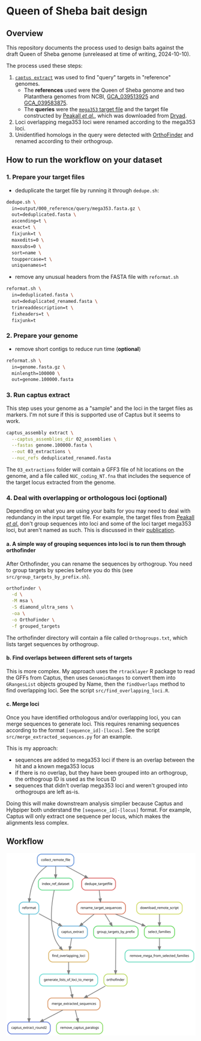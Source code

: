 # Queen of Sheba bait design

## Overview

This repository documents the process used to design baits against the draft
Queen of Sheba genome (unreleased at time of writing, 2024-10-10).

The process used these steps:

1. [`captus extract`](https://github.com/edgardomortiz/Captus) was used to find
   "query" targets in "reference" genomes.
    - The **references** used were the Queen of Sheba genome and two
      Platanthera genomes from NCBI,
      [GCA_039513925](https://ftp.ncbi.nlm.nih.gov/genomes/all/GCA/039/513/925/GCA_039513925.1_PZIJ_v1.0/GCA_039513925.1_PZIJ_v1.0_genomic.fna.gz")
      and
      [GCA_039583875](https://ftp.ncbi.nlm.nih.gov/genomes/all/GCA/039/583/875/GCA_039583875.1_PGUA_v1.0/GCA_039583875.1_PGUA_v1.0_genomic.fna.gz).
    - The **queries** were the [`mega353` target
      file](https://github.com/chrisjackson-pellicle/NewTargets) and the target
      file constructed by [Peakall *et
      al*.](https://doi.org/10.1111/1755-0998.13327), which was downloaded from
      [Dryad](https://doi.org/10.5061/dryad.z08kprrbj).
2. Loci overlapping mega353 loci were renamed according to the mega353 loci.
3. Unidentified homologs in the query were detected with
   [OrthoFinder](https://github.com/davidemms/OrthoFinder) and renamed
   according to their orthogroup.

## How to run the workflow on your dataset

### 1. Prepare your target files

- deduplicate the target file by running it through `dedupe.sh`:

```bash
dedupe.sh \
  in=output/000_reference/query/mega353.fasta.gz \
  out=deduplicated.fasta \
  ascending=t \
  exact=t \
  fixjunk=t \
  maxedits=0 \
  maxsubs=0 \
  sort=name \
  touppercase=t \
  uniquenames=t
```

- remove any unusual headers from the FASTA file with `reformat.sh`

```bash
reformat.sh \
  in=deduplicated.fasta \
  out=deduplicated_renamed.fasta \
  trimreaddescription=t \
  fixheaders=t \
  fixjunk=t
```

### 2. Prepare your genome

- remove short contigs to reduce run time (**optional**)

```bash
reformat.sh \
  in=genome.fasta.gz \
  minlength=100000 \
  out=genome.100000.fasta
```

### 3. Run captus extract

This step uses your genome as a "sample" and the loci in the target files as
markers. I'm not sure if this is supported use of Captus but it seems to work.

```bash
captus_assembly extract \
  --captus_assemblies_dir 02_assemblies \
  --fastas genome.100000.fasta \
  --out 03_extractions \
  --nuc_refs deduplicated_renamed.fasta
```

The `03_extractions` folder will contain a GFF3 file of hit locations on the
genome, and a file called `NUC_coding_NT.fna` that includes the sequence of the
target locus extracted from the genome.

### 4. Deal with overlapping or orthologous loci (**optional**)

Depending on what you are using your baits for you may need to deal with
redundancy in the input target file. For example, the target files from
[Peakall *et al*.](https://doi.org/10.1111/1755-0998.13327) don't group
sequences into loci and some of the loci target mega353 loci, but aren't named
as such. This is discussed in their
[publication](https://doi.org/10.1111/1755-0998.13327).

#### a. A simple way of grouping sequences into loci is to run them through orthofinder

After Orthofinder, you can rename the sequences by orthogroup. You need to
group targets by species before you do this (see
`src/group_targets_by_prefix.sh`).

```bash
orthofinder \
  -d \
  -M msa \
  -S diamond_ultra_sens \
  -oa \
  -o OrthoFinder \
  -f grouped_targets 
```

The orthofinder directory will contain a file called `Orthogroups.txt`, which
lists target sequences by orthogroup.

#### b. Find overlaps between different sets of targets

This is more complex. My approach uses the `rtracklayer` R package to read the
GFFs from Captus, then uses `GenomicRanges` to convert them into `GRangesList`
objects grouped by Name, then the `findOverlaps` method to find overlapping
loci. See the script `src/find_overlapping_loci.R`.

#### c. Merge loci

Once you have identified orthologous and/or overlapping loci, you can merge
sequences to generate loci. This requires renaming sequences according to the
format `[sequence_id]-[locus]`. See the script
`src/merge_extracted_sequences.py` for an example.

This is my approach:

- sequences are added to mega353 loci if there is an overlap between the hit
and a known mega353 locus
- if there is no overlap, but they have been grouped into an orthogroup, the
orthogroup ID is used as the locus ID
- sequences that didn't overlap mega353 loci and weren't grouped into
  orthogroups are left as-is.

Doing this will make downstream analysis simplier because Captus and Hybpiper
both understand the `[sequence_id]-[locus]` format. For example, Captus will
only extract one sequence per locus, which makes the alignments less complex.

## Workflow

![](assets/graph.svg)
